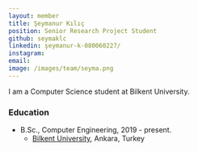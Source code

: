 ```yaml
---
layout: member
title: Şeymanur Kılıç
position: Senior Research Project Student
github: seymaklc
linkedin: şeymanur-k-080060227/
instagram: 
email: 
image: /images/team/seyma.png
---
```


I am a Computer Science student at Bilkent University.

### Education

- B.Sc., Computer Engineering, 2019 - present.
  - [Bilkent University](http://www.cs.bilkent.edu.tr/), Ankara, Turkey
